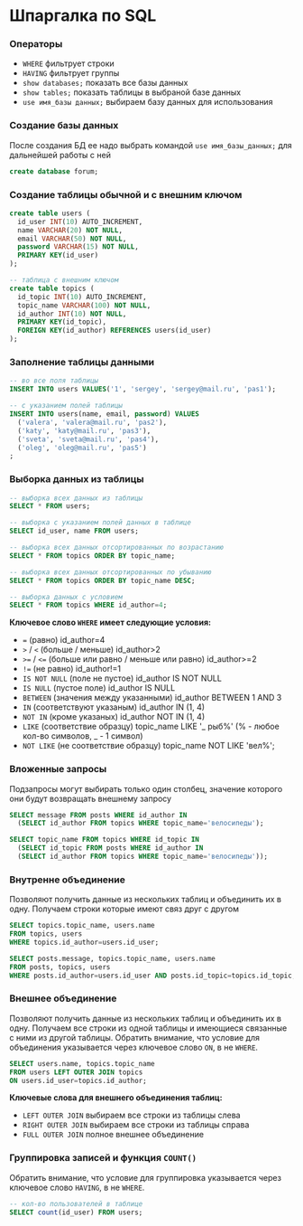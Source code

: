 Шпаргалка по SQL
================

### Операторы
- `WHERE` фильтрует строки
- `HAVING` фильтрует группы
- `show databases;` показать все базы данных
- `show tables;` показать таблицы в выбраной базе данных
- `use имя_базы данных;` выбираем базу данных для использования

### Создание базы данных

После создания БД ее надо выбрать командой `use имя_базы_данных;` для дальнейшей работы с ней

```sql
create database forum;
```


### Создание таблицы обычной и с внешним ключом

```sql
create table users (
  id_user INT(10) AUTO_INCREMENT,
  name VARCHAR(20) NOT NULL,
  email VARCHAR(50) NOT NULL,
  password VARCHAR(15) NOT NULL,
  PRIMARY KEY(id_user)
);

-- таблица с внешним ключом
create table topics (
  id_topic INT(10) AUTO_INCREMENT,
  topic_name VARCHAR(100) NOT NULL,
  id_author INT(10) NOT NULL,
  PRIMARY KEY(id_topic),
  FOREIGN KEY(id_author) REFERENCES users(id_user)
);
```


### Заполнение таблицы данными

```sql
-- во все поля таблицы
INSERT INTO users VALUES('1', 'sergey', 'sergey@mail.ru', 'pas1');

-- с указанием полей таблицы
INSERT INTO users(name, email, password) VALUES
  ('valera', 'valera@mail.ru', 'pas2'),
  ('katy', 'katy@mail.ru', 'pas3'),
  ('sveta', 'sveta@mail.ru', 'pas4'),
  ('oleg', 'oleg@mail.ru', 'pas5')
;
```

### Выборка данных из таблицы

```sql
-- выборка всех данных из таблицы
SELECT * FROM users;

-- выборка с указанием полей данных в таблице
SELECT id_user, name FROM users;

-- выборка всех данных отсортированных по возрастанию
SELECT * FROM topics ORDER BY topic_name;

-- выборка всех данных отсортированных по убыванию
SELECT * FROM topics ORDER BY topic_name DESC;

-- выборка данных с условием
SELECT * FROM topics WHERE id_author=4;
```

**Ключевое слово `WHERE` имеет следующие условия:**
- `=` (равно) id_author=4
- `>` / `<` (больше / меньше) id_author>2
- `>=` / `<=`  (больше или равно / меньше или равно) id_author>=2
- `!=` (не равно) id_author!=1
- `IS NOT NULL` (поле не пустое) id_author IS NOT NULL
- `IS NULL` (пустое поле) id_author IS NULL
- `BETWEEN` (значения между указанными) id_author BETWEEN 1 AND 3
- `IN` (соответствуют указаным) id_author IN (1, 4)
- `NOT IN` (кроме указаных) id_author NOT IN (1, 4)
- `LIKE` (соответствие образцу) topic_name LIKE '_ рыб%' (% - любое кол-во символов, _ - 1 символ)
- `NOT LIKE` (не соответствие образцу) topic_name NOT LIKE 'вел%';


### Вложенные запросы

Подзапросы могут выбирать только один столбец, значение которого они будут возвращать внешнему запросу

```sql
SELECT message FROM posts WHERE id_author IN
  (SELECT id_author FROM topics WHERE topic_name='велосипеды');

SELECT topic_name FROM topics WHERE id_topic IN
  (SELECT id_topic FROM posts WHERE id_author IN
  (SELECT id_author FROM topics WHERE topic_name='велосипеды'));
```


### Внутренне объединение

Позволяют получить данные из нескольких таблиц и объединить их в одну. Получаем строки которые имеют связ друг с другом

```sql
SELECT topics.topic_name, users.name
FROM topics, users
WHERE topics.id_author=users.id_user;

SELECT posts.message, topics.topic_name, users.name
FROM posts, topics, users
WHERE posts.id_author=users.id_user AND posts.id_topic=topics.id_topic;
```


### Внешнее объединение

Позволяют получить данные из нескольких таблиц и объединить их в одну. Получаем все строки из одной таблицы и имеющиеся связанные  с ними из другой таблицы. Обратить внимание, что условие для объединения указывается через ключевое слово `ON`, в не `WHERE`.

```sql
SELECT users.name, topics.topic_name
FROM users LEFT OUTER JOIN topics
ON users.id_user=topics.id_author;
```

**Ключевые слова для внешнего объединения таблиц:**
- `LEFT OUTER JOIN` выбираем все строки из таблицы слева
- `RIGHT OUTER JOIN` выбираем все строки из таблицы справа
- `FULL OUTER JOIN` полное внешнее объединение


### Группировка записей и функция `COUNT()`

Обратить внимание, что условие для группировка указывается через ключевое слово `HAVING`, в не `WHERE`.

```sql
-- кол-во пользователей в таблице
SELECT count(id_user) FROM users;


```